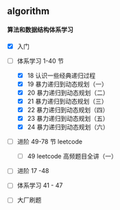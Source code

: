 ## algorithm

#### 算法和数据结构体系学习

+ [x] 入门

+ [ ] 体系学习 1-40 节
    + [x] 18 认识一些经典递归过程
    + [x] 19 暴力递归到动态规划（一）
    + [x] 20 暴力递归到动态规划（二）
    + [x] 21 暴力递归到动态规划（三）
    + [x] 22 暴力递归到动态规划（四）
    + [x] 23 暴力递归到动态规划（五）
    + [x] 24 暴力递归到动态规划（六）

+ [ ] 进阶 49-78 节 leetcode
    + [ ] 49 leetcode 高频题目全讲（一）

+ [ ] 进阶 17 -48

+ [ ] 体系学习 41 - 47

+ [ ] 大厂刷题
